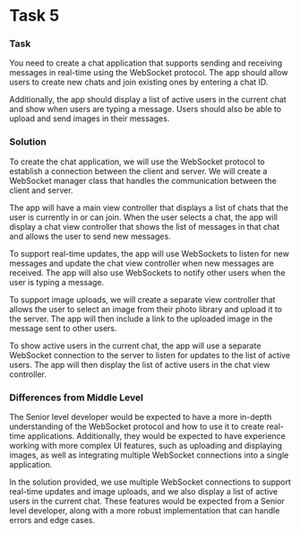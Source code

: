 # Task 5

### **Task**

You need to create a chat application that supports sending and receiving
messages in real-time using the WebSocket protocol. The app should allow users
to create new chats and join existing ones by entering a chat ID.

Additionally, the app should display a list of active users in the current chat
and show when users are typing a message. Users should also be able to upload
and send images in their messages.

### **Solution**

To create the chat application, we will use the WebSocket protocol to establish
a connection between the client and server. We will create a WebSocket manager
class that handles the communication between the client and server.

The app will have a main view controller that displays a list of chats that the
user is currently in or can join. When the user selects a chat, the app will
display a chat view controller that shows the list of messages in that chat and
allows the user to send new messages.

To support real-time updates, the app will use WebSockets to listen for new
messages and update the chat view controller when new messages are received. The
app will also use WebSockets to notify other users when the user is typing a
message.

To support image uploads, we will create a separate view controller that allows
the user to select an image from their photo library and upload it to the
server. The app will then include a link to the uploaded image in the message
sent to other users.

To show active users in the current chat, the app will use a separate WebSocket
connection to the server to listen for updates to the list of active users. The
app will then display the list of active users in the chat view controller.

### **Differences from Middle Level**

The Senior level developer would be expected to have a more in-depth
understanding of the WebSocket protocol and how to use it to create real-time
applications. Additionally, they would be expected to have experience working
with more complex UI features, such as uploading and displaying images, as well
as integrating multiple WebSocket connections into a single application.

In the solution provided, we use multiple WebSocket connections to support
real-time updates and image uploads, and we also display a list of active users
in the current chat. These features would be expected from a Senior level
developer, along with a more robust implementation that can handle errors and
edge cases.

